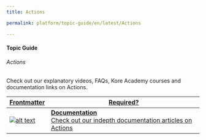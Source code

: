 ```yaml
---
title: Actions

permalink: platform/topic-guide/en/latest/Actions

---
```

#### Topic Guide
###### Actions

  Check out our explanatory videos, FAQs, Kore Academy courses and documentation links on Actions.





<a class="doc-link" target="_blank" href="https://developer.kore.ai/docs/bots/bot-builder-tool/action-info-task/kore-bot-action-tasks/">
 

| Frontmatter | Required? |
|-------------|-------------|
| ![alt text](images/docIcon.svg "Title") | **Documentation**  <br /> Check out our indepth documentation articles on Actions | 


</a>
